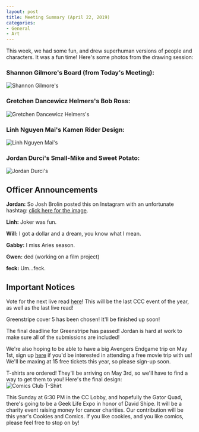 ```yaml
---
layout: post
title: Meeting Summary (April 22, 2019)
categories:
- General
- Art
---
```


This week, we had some fun, and drew superhuman versions of people and characters.  It was a fun time!  Here's some photos from the drawing session:

### Shannon Gilmore's Board (from Today's Meeting):  
![Shannon Gilmore's](../../../../../../images/blog/superhumans/shannon.jpg)

### Gretchen Dancewicz Helmers's Bob Ross:  
![Gretchen Dancewicz Helmers's](../../../../../../images/blog/superhumans/gretchen.jpg)

### Linh Nguyen Mai's Kamen Rider Design:  
![Linh Nguyen Mai's](../../../../../../images/blog/superhumans/linh.jpg)

### Jordan Durci's Small-Mike and Sweet Potato:  
![Jordan Durci's](../../../../../../images/blog/superhumans/jordan.jpg)

## Officer Announcements

**Jordan:**  So Josh Brolin posted this on Instagram with an unfortunate hashtag:  [click here for the image](https://www.instagram.com/p/Bwjjz01gs70/).

**Linh:**  Joker was fun.

**Will:**  I got a dollar and a dream, you know what I mean.

**Gabby:**  I miss Aries season.

**Gwen:**  ded (working on a film project)

**feck:**  Um...feck.

## Important Notices

Vote for the next live read [here](https://docs.google.com/forms/d/e/1FAIpQLSdmQQHQ8CIJbGw_609sYo0mJLp5Opzr6TaLbpuhkaOk4BVxFA/viewform?usp=sf_link)!  This will be the last CCC event of the year, as well as the last live read!

Greenstripe cover 5 has been chosen!  It'll be finished up soon!

The final deadline for Greenstripe has passed!  Jordan is hard at work to make sure all of the submissions are included!

We're also hoping to be able to have a big Avengers Endgame trip on May 1st, sign up [here](https://docs.google.com/forms/d/e/1FAIpQLSdEsLGnhSADnhPLHrjv-IUlKvRHaYfc3yo1J4vXLZNeVBxwPg/viewform?usp=sf_link) if you'd be interested in attending a free movie trip with us!  We'll be maxing at 15 free tickets this year, so please sign-up soon.

T-shirts are ordered!  They'll be arriving on May 3rd, so we'll have to find a way to get them to you!  Here's the final design:  
![Comics Club T-Shirt](https://asset-service.out.customink.com/asset/PO30256237-front.png?cid=aHR0cHM6Ly9jdXN0b21pbmstb3JkZXItcHJvZHVjdGlvbi1yZWFkeS1hcnR3b3JrLWVhc3QtcHJvZC5zMy5hbWF6b25hd3MuY29tL2J1bGsvNzMyNjUyMDMvUE8zMDI1NjIzNy1mcm9udC5wbmc_WC1BbXotQWxnb3JpdGhtPUFXUzQtSE1BQy1TSEEyNTYmWC1BbXotQ3JlZGVudGlhbD1BS0lBSklCWVdORFFTNUFDRkFJQSUyRjIwMTkwNDIyJTJGdXMtZWFzdC0xJTJGczMlMkZhd3M0X3JlcXVlc3QmWC1BbXotRGF0ZT0yMDE5MDQyMlQyMTE3MjlaJlgtQW16LUV4cGlyZXM9NjA0ODAwJlgtQW16LVNpZ25lZEhlYWRlcnM9aG9zdCZYLUFtei1TaWduYXR1cmU9YjQ5MjZlNDI0MGI3OTJmODlhOTU2OGM5Y2ZlMmNmNDhmN2Q4M2EwNDFmZWVlYmFlZGEyM2I4MzNlZjBkNGU4Ng)

This Sunday at 6:30 PM in the CC Lobby, and hopefully the Gator Quad, there's going to be a Geek Life Expo in honor of David Shipe.  It will be a charity event raising money for cancer charities.  Our contribution will be this year's Cookies and Comics.  If you like cookies, and you like comics, please feel free to stop on by!
